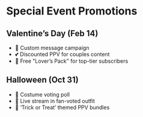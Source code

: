 # Special Event Promotions

## Valentine’s Day (Feb 14)
- 💌 Custom message campaign
- 💕 Discounted PPV for couples content
- 🌹 Free "Lover’s Pack" for top-tier subscribers

## Halloween (Oct 31)
- 🎃 Costume voting poll
- 👻 Live stream in fan-voted outfit
- 🍬 ‘Trick or Treat’ themed PPV bundles
